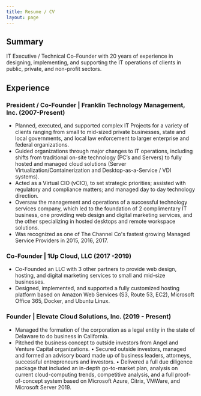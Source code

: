 ```yaml
---
title: Resume / CV
layout: page
---
```

## Summary

IT Executive / Technical Co-Founder with 20 years of experience in designing, implementing, and supporting the IT operations of clients in public, private, and non-profit sectors.

## Experience

### President / Co-Founder | Franklin Technology Management, Inc. (2007-Present)

*   Planned, executed, and supported complex IT Projects for a variety of clients ranging from small to mid-sized private businesses, state and local governments, and local law enforcement to larger enterprise and federal organizations.
*   Guided organizations through major changes to IT operations, including shifts from traditional on-site technology (PC’s and Servers) to fully hosted and managed cloud solutions (Server Virtualization/Containerization and Desktop-as-a-Service / VDI systems).
*   Acted as a Virtual CIO (vCIO), to set strategic priorities; assisted with regulatory and compliance matters; and managed day to day technology direction.
*   Oversaw the management and operations of a successful technology services company, which led to the foundation of 2 complimentary IT business, one providing web design and digital marketing services, and the other specializing in hosted desktops and remote workspace solutions.
*   Was recognized as one of The Channel Co's fastest growing Managed Service Providers in 2015, 2016, 2017.
### Co-Founder | 1Up Cloud, LLC (2017 -2019)
*   Co-Founded an LLC with 3 other partners to provide web design, hosting, and digital marketing services to small and mid-size businesses.
*    Designed, implemented, and supported a fully customized hosting platform based on Amazon Web Services (S3, Route 53, EC2), Microsoft Office 365, Docker, and Ubuntu Linux.

### Founder | Elevate Cloud Solutions, Inc. (2019 - Present)

*   Managed the formation of the corporation as a legal entity in the state of Delaware to do business in California.
*   Pitched the business concept to outside investors from Angel and Venture Capital organizations.
• Secured outside investors, managed and formed an advisory board made up of business leaders, attorneys, successful entrepreneurs and investors.
• Delivered a full due diligence package that included an in-depth go-to-market plan, analysis on current cloud-computing trends, competitive analysis, and a full proof-of-concept system based on Microsoft Azure, Citrix, VMWare, and Microsoft Server 2019.